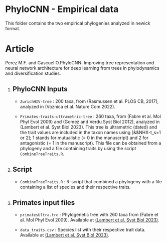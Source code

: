 # PhyloCNN - Empirical data

This folder contains the two empirical phylogenies analyzed in newick format.

# Article
Perez M.F. and Gascuel O.PhyloCNN: Improving tree representation and neural network architecture for deep learning from trees in phylodynamics and diversification studies.

1. ## **PhyloCNN Inputs**

    - `ZurichHIV-tree` : 200 taxa, from (Rasmussen et al. PLOS CB, 2017), analyzed in (Voznica et al. Nature Com 2022).

    - `Primates-traits-ultrametric-tree` : 260 taxa, from (Fabre et al. Mol Phyl Evol 2009) and (Gomez and Verdu Syst Biol 2012), analyzed in (Lambert et al. Syst Biol 2023). This tree is ultrametric (dated) and the trait values are included in the taxon names using [&&NHX-t_s=1 or 2]; 1 stands for mutualistic (= 0 in the manuscript) and 2 for antagonistic (= 1 in the manuscript). This file can be obtained from a phylogeny and a file containing traits by using the script `CombineTreeTraits.R`.

2. ## **Script**

    - `CombineTreeTraits.R` : R-script that combined a phylogeny with a file containing a list of species and their respective traits.

3. ## **Primates input files**

    - `primatesUltra.tre` : Phylogenetic tree with 260 taxa from (Fabre et al. Mol Phyl Evol 2009). Available at [(Lambert et al. Syst Biol 2023)](https://github.com/JakubVoz/deeptimelearning/tree/main/data/empirical/primates_data).

    - `data_traits.csv` : Species list with their respective trait data. Available at [(Lambert et al. Syst Biol 2023)](https://github.com/JakubVoz/deeptimelearning/tree/main/data/empirical/primates_data).

